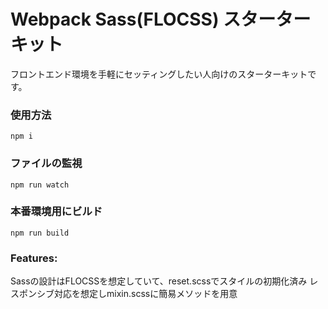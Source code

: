 # Webpack Sass(FLOCSS) スターターキット
フロントエンド環境を手軽にセッティングしたい人向けのスターターキットです。

### 使用方法

```
npm i
```

### ファイルの監視

```
npm run watch
```

### 本番環境用にビルド

```
npm run build
```

### Features:
Sassの設計はFLOCSSを想定していて、reset.scssでスタイルの初期化済み
レスポンシブ対応を想定しmixin.scssに簡易メソッドを用意